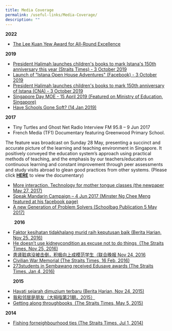 ```yaml
---
title: Media Coverage
permalink: /useful-links/Media-Coverage/
description: ""
---
```

**2022**  

*   [The Lee Kuan Yew Award for All-Round Excellence](https://www.facebook.com/Greenwood.GWPS/photos/a.120477380222083/148805670722587/)

**2019**

*   [President Halimah launches children's books to mark Istana's 150th anniversary this year (Straits Times) - 3 October 2019](https://www.straitstimes.com/singapore/president-halimah-launches-childrens-books-to-mark-istanas-150th-anniversary-this-year)
*   [Launch of “Istana Open House Adventures" (Facebook) - 3 October 2019](https://www.facebook.com/halimahyacob/videos/521111145391603/)
*   [President Halimah launches children's books to mark 150th anniversary of Istana (CNA) - 3 October 2019](https://youtu.be/JT6j1ljROz4)
*   [Singapore Day MOE - 15 April 2019 (Featured on Ministry of Education, Singapore)](/files/Singapore%20Day%20MOE%20FB%202019.pdf)
*   [Have Schools Gone Soft? (14 Jan 2019)](https://www.schoolbag.sg/story/have-schools-gone-soft)

  

**2017**

*   Tiny Turtles and Ghost Net Radio Interview FM 95.8 – 9 Jun 2017
*   French Media (TF1) Documentary featuring Greenwood Primary School.

The feature was broadcast on Sunday 28 May, presenting a succinct and accurate picture of the learning and teaching environment in Singapore. It positively conveyed the education system’s approach using practical methods of teaching, and the emphasis by our teachers/educators on continuous learning and constant improvement through peer assessments and study visits abroad to glean good practices from other systems. (Please click [**HERE**](https://www.lci.fr/international/singapour-des-ecoles-en-tete-des-classements-planetaires-2053525.html) to view the documentary)  

*   [More interaction, Technology for mother tongue classes (the newpaper May 27, 2017)](/images/TNP_27052017.jpeg)
*   [Speak Mandarin Campaign – 4 Jun 2017 (Minster Ng Chee Meng featured at his facebook page)](https://www.facebook.com/NgCheeMengforSG/photos/a.1444258375594891.1073741915.960923553928378/1444258552261540/?type=3&theater)
*   [A new Generation of Problem Solvers (Schoolbag Publication 5 May 2017)](https://www.schoolbag.sg/story/a-new-generation-of-problem-solvers)

  

       **2016**

*   [Faktor kesihatan tidakhalang murid raih keputusan baik (Berita Harian, Nov 25, 2016)](/images/BH_25112016.jpeg)
*   [He doesn’t use kidneycondition as excuse not to do things  (The Straits Times, Nov 25, 2016)](/images/ST_25112016.jpeg)
*   [患肾脏病没被击倒，积极向上成模范学生（联合晚报 Nov 24, 2016](/images/WB_24112016.jpeg)
*   [Civilian War Memorial (The Straits Times, 16 Feb, 2016)](/images/ST_16022016.jpeg)
*   [273students in Sembawang received Edusave awards (The Straits Times, Jan 4, 2016)](https://greenwoodpri-moe-edu-sg-admin.cwp.sg/qql/slot/u189/files/ST_0412016.jpg)

  

      **2015**

*   [Hayati sejarah dimuzium terbaru (Berita Harian, Nov 24, 2015)](https://greenwoodpri-moe-edu-sg-admin.cwp.sg/qql/slot/u189/files/BH_24112015.jpg)
*   [我和邻居是朋友（大拇指第21期，2015）](https://greenwoodpri-moe-edu-sg-admin.cwp.sg/qql/slot/u189/files/HDB_Community_Week_2015.pdf)
*   [Getting along throughbooks  (The Straits Times, May 5, 2015)](https://greenwoodpri-moe-edu-sg-admin.cwp.sg/qql/slot/u189/files/ST_Getting_along_through_books.pdf)

**2014**

*   [Fishing forneighbourhood ties (The Straits Times, Jul 1, 2014)](https://greenwoodpri-moe-edu-sg-admin.cwp.sg/qql/slot/u189/files/ST_Fishing_for_neighbourhood_ties.pdf)